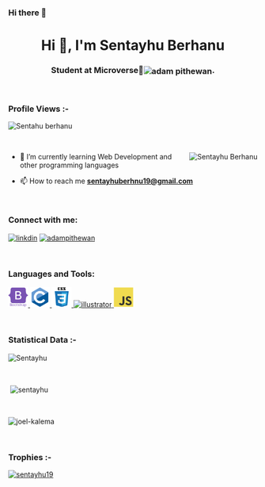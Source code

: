 ### Hi there 👋

<h1 align="center">Hi 👋, I'm Sentayhu Berhanu</h1>
<h3 align="center">Student at Microverse🌟<img align="center"
      src="https://media-exp1.licdn.com/dms/image/C560BAQHr8P7gQ95yCQ/company-logo_100_100/0/1578673850004?e=1652918400&v=beta&t=RXH0ssSZr97PvQaT2jIxUMIaJkUaz8y790PmEicZ6WA"
      alt="adam pithewan" height="30" width="40" /></a>.</h3>

<br>

<p align="right"> <h3>Profile Views :-</h3> <img src="https://komarev.com/ghpvc/?username=sentayhu19&label=Profile%20views&color=0e75b6&style=flat"
    alt="Sentahu berhanu" /> 
  </p>

<br>

<p><img align="right" src="https://github.com/Adam-pw/Adam-pw/blob/main/animation_500_kxa883sd.gif" alt="Sentayhu Berhanu" /></p>

- 🌱 I’m currently learning Web Development and other programming languages

- 📫 How to reach me **sentayhuberhnu19@gmail.com**

<br>

<h3 align="left">Connect with me:</h3>
<p align="left">
  <a href="kedin.com/in/sentayhu-berhanu-6376579a/" target="blank"><img align="center"
      src="https://raw.githubusercontent.com/rahuldkjain/github-profile-readme-generator/master/src/images/icons/Social/linked-in-alt.svg"
      alt="linkdin" height="30" width="40" /></a>
 <a href="https://twitter.com/voltageBerhanu" target="blank"><img align="center"
      src="https://raw.githubusercontent.com/rahuldkjain/github-profile-readme-generator/master/src/images/icons/Social/twitter.svg"
      alt="adampithewan" height="30" width="40" /></a>
</p>

<br>

<h3 align="left">Languages and Tools:</h3>
<p align="left"><a href="https://getbootstrap.com" target="_blank" rel="noreferrer">
    <img src="https://raw.githubusercontent.com/devicons/devicon/master/icons/bootstrap/bootstrap-plain-wordmark.svg"
      alt="bootstrap" width="40" height="40" /> </a> <a href="https://www.cprogramming.com/" target="_blank"
    rel="noreferrer"> 
    <img src="https://raw.githubusercontent.com/devicons/devicon/master/icons/c/c-original.svg"
      alt="c" width="40" height="40" /> </a> </a> <a href="https://www.w3schools.com/css/" target="_blank"
    rel="noreferrer"> 
    <img
      src="https://raw.githubusercontent.com/devicons/devicon/master/icons/css3/css3-original-wordmark.svg" alt="css3"
      width="40" height="40" /> </a> <a href="https://www.w3.org/html/" target="_blank" rel="noreferrer">
     <img
      src="https://www.vectorlogo.zone/logos/adobe_illustrator/adobe_illustrator-icon.svg" alt="illustrator" width="40"
      height="40" /> </a> <a href="https://developer.mozilla.org/en-US/docs/Web/JavaScript" target="_blank"
    rel="noreferrer"> <img
      src="https://raw.githubusercontent.com/devicons/devicon/master/icons/javascript/javascript-original.svg"
      alt="javascript" width="40" height="40" /> <a href="https://www.photoshop.com/en" target="_blank"
    rel="noreferrer"> 
      </a> </p>

<br>

<h3>Statistical Data :-</h3>
<p><img align="center"
    src="https://github-readme-stats.vercel.app/api/top-langs?username=sentayhu19&show_icons=true&locale=en&bg_color=0d1117&text_color=ffffff&layout=compact"
    alt="Sentayhu" 
    bg_color=#808080/></p>

<br>

<p>&nbsp;<img align="center" src="https://github-readme-stats.vercel.app/api?username=sentayhu19&show_icons=true&locale=en&bg_color=0d1117&text_color=ffffff&repo=convoychat"
    alt="sentayhu" /></p>

<br>

<p><img align="center" src="https://github-readme-streak-stats.herokuapp.com/?user=sentayhu19&theme=dark&background=0d1117&date_format=M%20j%5B%2C%20Y%5D" alt="joel-kalema" /></p>

 <br>
<h3>Trophies :-</h3>
<p align="left"> <a href="https://github.com/ryo-ma/github-profile-trophy"><img
      src="https://github-profile-trophy.vercel.app/?username=sentayhu19&bg_color=0d1117&text_color=ffffff" alt="sentayhu19" /></a> </p>
